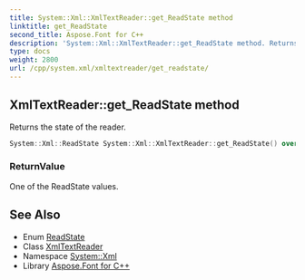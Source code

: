 ```yaml
---
title: System::Xml::XmlTextReader::get_ReadState method
linktitle: get_ReadState
second_title: Aspose.Font for C++
description: 'System::Xml::XmlTextReader::get_ReadState method. Returns the state of the reader in C++.'
type: docs
weight: 2800
url: /cpp/system.xml/xmltextreader/get_readstate/
---
```

## XmlTextReader::get_ReadState method


Returns the state of the reader.

```cpp
System::Xml::ReadState System::Xml::XmlTextReader::get_ReadState() override
```


### ReturnValue

One of the ReadState values.

## See Also

* Enum [ReadState](../../readstate/)
* Class [XmlTextReader](../)
* Namespace [System::Xml](../../)
* Library [Aspose.Font for C++](../../../)
